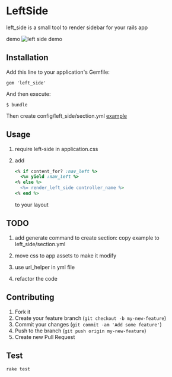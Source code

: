 # LeftSide

left_side is a small tool to render sidebar for your rails app

demo
    ![left side demo](http://blog.zlxstar.me/images/left_side_demo.png)

## Installation

Add this line to your application's Gemfile:

    gem 'left_side'

And then execute:

    $ bundle

Then create config/left_side/section.yml [example](https://github.com/zlx/left_side/blob/master/lib/left_side/section.yml)

## Usage

1. require left-side in application.css

2. add 
   ```ruby
   <% if content_for? :nav_left %>
     <%= yield :nav_left %>
   <% else %>
     <%= render_left_side controller_name %>
   <% end %>
   ```
   to your layout

## TODO

1. add generate command to create section: copy example to left_side/section.yml

2. move css to app assets to make it modify

3. use url_helper in yml file

4. refactor the code

## Contributing

1. Fork it
2. Create your feature branch (`git checkout -b my-new-feature`)
3. Commit your changes (`git commit -am 'Add some feature'`)
4. Push to the branch (`git push origin my-new-feature`)
5. Create new Pull Request

## Test

`rake test`